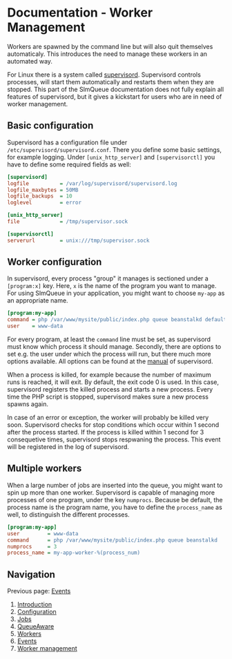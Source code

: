 Documentation - Worker Management
====================

Workers are spawned by the command line but will also quit themselves automaticaly. This introduces the need to manage
these workers in an automated way.

For Linux there is a system called [supervisord](http://supervisord.org). Supervisord controls processes, will start
them automatically and restarts them when they are stopped. This part of the SlmQueue documentation does not fully
explain all features of supervisord, but it gives a kickstart for users who are in need of worker management.

Basic configuration
-------------------

Supervisord has a configuration file under `/etc/supervisord/supervisord.conf`. There you define some basic settings, 
for example logging. Under `[unix_http_server]` and `[supervisorctl]` you have to define some required fields as well:

```ini
[supervisord]
logfile          = /var/log/supervisord/supervisord.log
logfile_maxbytes = 50MB
logfile_backups  = 10
loglevel         = error

[unix_http_server]
file             = /tmp/supervisor.sock

[supervisorctl]
serverurl        = unix:///tmp/supervisor.sock
```

Worker configuration
--------------------

In supervisord, every process "group" it manages is sectioned under a `[program:x]` key. Here, `x` is the name of the 
program you want to manage. For using SlmQueue in your application, you might want to choose `my-app` as an appropriate
name.

```ini
[program:my-app]
command = php /var/www/mysite/public/index.php queue beanstalkd default
user    = www-data
```

For every program, at least the `command` line must be set, as supervisord must know which process it should manage.
Secondly, there are options to set e.g. the user under which the process will run, but there much more options available. All
options can be found at the [manual](http://supervisord.org/configuration.html) of supervisord.

When a process is killed, for example because the number of maximum runs is reached, it will exit. By default, the exit
code 0 is used. In this case, supervisord registers the killed process and starts a new process. Every time the PHP
script is stopped, supervisord makes sure a new process spawns again.

In case of an error or exception, the worker will probably be killed very soon. Supervisord checks for stop conditions
which occur within 1 second after the process started. If the process is killed within 1 second for 3 consequetive times,
supervisord stops respwaning the process. This event will be registered in the log of supervisord.

Multiple workers
----------------

When a large number of jobs are inserted into the queue, you might want to spin up more than one worker. Supervisord is 
capable of managing more processes of one program, under the key `numprocs`. Because be default, the process name is the
program name, you have to define the `process_name` as well, to distinguish the different processes.

```ini
[program:my-app]
user         = www-data
command      = php /var/www/mysite/public/index.php queue beanstalkd
numprocs     = 3
process_name = my-app-worker-%(process_num)
```

Navigation
----------

Previous page: [Events](6.Events.md)

1. [Introduction](1.Introduction.md)
2. [Configuration](2.Configuration.md)
3. [Jobs](3.Jobs.md)
4. [QueueAware](4.QueueAware.md)
5. [Workers](5.Workers.md)
6. [Events](6.Events.md)
7. [Worker management](7.WorkerManagement.md)
